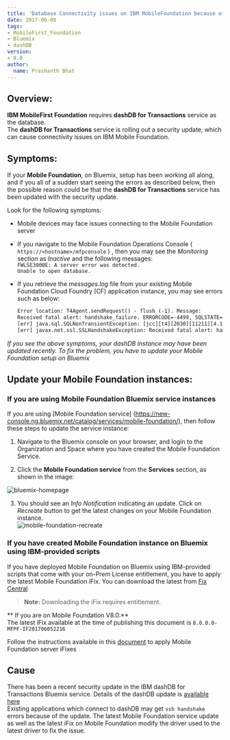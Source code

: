 ```yaml
---
title: 'Database Connectivity issues on IBM MobileFoundation because of a dashDB for Transactions security update'
date: 2017-06-08
tags:
- MobileFirst_Foundation
- Bluemix
- dashDB
version:
- 8.0
author:
  name: Prashanth Bhat
---
```

## Overview:

**IBM MobileFirst Foundation**  requires **dashDB for Transactions** service as the database.  
The **dashDB for Transactions** service is rolling out a security update, which can cause connectivity issues on IBM Mobile Foundation. 

## Symptoms:

If your **Mobile Foundation**, on Bluemix, setup has been working all along, and if you all of a sudden start seeing the errors as described below, then the possible reason could be that the **dashDB for Transactions** service has been updated with the security update. 

Look for the following symptoms:   

*  Mobile devices may face issues connecting to the Mobile Foundation server  
*  If you navigate to the Mobile Foundation Operations Console ( `https://<hostname>/mfpconsole` ) , then you may see the _*Monitoring*_ section as _*Inactive*_ and the following messages:  
   `FWLSE3000E: A server error was detected.`  
   `Unable to open database.`  
* If you retrieve the _*messages.log*_ file from your existing Mobile Foundation Cloud Foundry (CF) application instance, you may see errors such as below:  

    ```xml
    Error location: T4Agent.sendRequest() - flush (-1). Message:    
    Received fatal alert: handshake_failure. ERRORCODE=-4499, SQLSTATE=08001 DSRA0010E: SQL State = 08001, Error Code = -4,499    
    [err] java.sql.SQLNonTransientException: [jcc][t4][2030][11211][4.13.80] A communication error occurred during operations on the connectionís underlying socket, socket input stream,    
    [err] javax.net.ssl.SSLHandshakeException: Received fatal alert: handshake_failure    
     ```  

*If you see the above symptoms, your dashDB instance may have been updated recently. To fix the problem, you have to update your Mobile Foundation setup on Bluemix*

## Update your Mobile Foundation instances:

### If you are using Mobile Foundation Bluemix service instances  

If you are using [Mobile Foundation service] (https://new-console.ng.bluemix.net/catalog/services/mobile-foundation/), then follow these steps to update the service instance:  

1. Navigate to the Bluemix console on your browser, and login to the Organization and Space where you have created the Mobile Foundation Service.

2. Click the **Mobile Foundation service** from the **Services** section, as shown in the image:

  ![bluemix-homepage]({{site.baseurl}}/assets/blog/2017-06-08-mobile-foundation-dashdb-connectivity-issue/MobileFoundationService.png)  

3. You should see an *Info Notification* indicating an update. Click on *Recreate* button to get the latest changes on your Mobile Foundation instance.  
  ![mobile-foundation-recreate]({{site.baseurl}}/assets/blog/2017-06-08-mobile-foundation-dashdb-connectivity-issue/MobileFoundationRecreate.png)  


### If you have created Mobile Foundation instance on Bluemix using IBM-provided scripts  

If you have deployed Mobile Foundation on Bluemix using IBM-provided scripts that come with your on-Prem License entitlement, you have to apply the latest Mobile Foundation iFix. You can download the latest  from  [Fix Central](https://www-945.ibm.com/support/fixcentral)  

>**Note:** Downloading the iFix requires entitlement.  

** If you are on Mobile Foundation V8.0:**  
The latest iFix available at the time of publishing this document is `8.0.0.0-MFPF-IF201706052216`  

Follow the instructions available in this [document](https://mobilefirstplatform.ibmcloud.com/tutorials/en/foundation/8.0/bluemix/mobilefirst-server-using-scripts-lbp/#applying-mobilefirst-server-fixes) to apply Mobile Foundation server iFixes


## Cause

There has been a recent security update in the IBM dashDB for Transactions Bluemix service. 
Details of the dashDB update is [available here](http://www-01.ibm.com/support/docview.wss?uid=swg22001150)  
Existing applications which connect to dashDB may get `ssh handshake` errors because of the update.
The latest Mobile Foundation service update as well as the latest iFix on Mobile Foundation modify the driver used to the latest driver to fix the issue.
